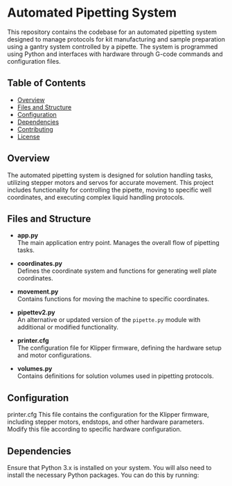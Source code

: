 # Automated Pipetting System

This repository contains the codebase for an automated pipetting system designed to manage protocols for kit manufacturing and sample preparation using a gantry system controlled by a pipette. The system is programmed using Python and interfaces with hardware through G-code commands and configuration files.

## Table of Contents

- [Overview](#overview)
- [Files and Structure](#files-and-structure)
- [Configuration](#configuration)
- [Dependencies](#dependencies)
- [Contributing](#contributing)
- [License](#license)

## Overview

The automated pipetting system is designed for solution handling tasks, utilizing stepper motors and servos for accurate movement. This project includes functionality for controlling the pipette, moving to specific well coordinates, and executing complex liquid handling protocols.

## Files and Structure

- **app.py**  
  The main application entry point. Manages the overall flow of pipetting tasks.

- **coordinates.py**  
  Defines the coordinate system and functions for generating well plate coordinates.

- **movement.py**  
  Contains functions for moving the machine to specific coordinates.

- **pipettev2.py**  
  An alternative or updated version of the `pipette.py` module with additional or modified functionality.

- **printer.cfg**  
  The configuration file for Klipper firmware, defining the hardware setup and motor configurations.

- **volumes.py**  
  Contains definitions for solution volumes used in pipetting protocols.

## Configuration
printer.cfg
This file contains the configuration for the Klipper firmware, including stepper motors, endstops, and other hardware parameters. Modify this file according to  specific hardware configuration.

## Dependencies
Ensure that Python 3.x is installed on your system. You will also need to install the necessary Python packages. You can do this by running:
